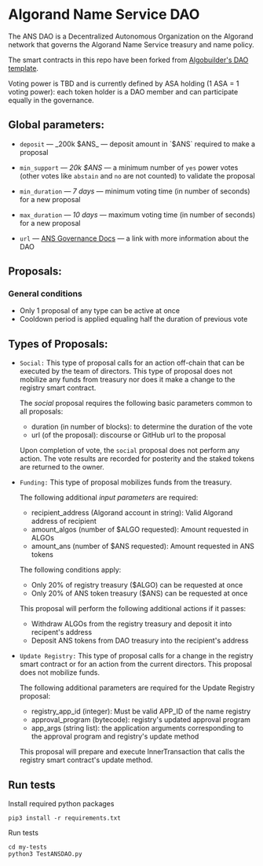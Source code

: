 # Algorand Name Service DAO

The ANS DAO is a Decentralized Autonomous Organization on the Algorand network that governs the Algorand Name Service treasury and name policy.

The smart contracts in this repo have been forked from [Algobuilder's DAO template](https://github.com/scale-it/algo-builder/tree/master/examples/dao).


Voting power is TBD and is currently defined by ASA holding (1 ASA = 1 voting power): each token holder is a DAO member and can participate equally in the governance.


## Global parameters:

-  `deposit` — _200k $ANS_ — deposit amount in `$ANS` required to make a proposal

-  `min_support` — _20k $ANS_ — a minimum number of `yes` power votes (other votes like `abstain` and `no` are not counted) to validate the proposal

-  `min_duration` — _7 days_ — minimum voting time (in number of seconds) for a new proposal

-  `max_duration` — _10 days_ — maximum voting time (in number of seconds) for a new proposal

-  `url` — [ANS Governance Docs]() — a link with more information about the DAO

## Proposals:

### General conditions

* Only 1 proposal of any type can be active at once
* Cooldown period is applied equaling half the duration of previous vote

## Types of Proposals:

* `Social:` This type of proposal calls for an action off-chain that can be executed by the team of directors. This type of proposal does not mobilize any funds from treasury nor does it make a change to the registry smart contract.

	The _social_ proposal requires the following basic parameters common to all proposals:
	* duration (in number of blocks): to determine the duration of the vote
	* url (of the proposal): discourse or GitHub url to the proposal

	Upon completion of vote, the `social` proposal does not perform any action. The vote results are recorded for posterity and the staked tokens are returned to the owner.

* `Funding:` This type of proposal mobilizes funds from the treasury.

	The following additional _input parameters_ are required:
	* recipient_address (Algorand account in string): Valid Algorand address of recipient
	* amount_algos (number of $ALGO requested): Amount requested in ALGOs
	* amount_ans (number of $ANS requested): Amount requested in ANS tokens

	The following conditions apply:
	* Only 20% of registry treasury ($ALGO) can be requested at once
	* Only 20% of ANS token treasury ($ANS) can be requested at once

	This proposal will perform the following additional actions if it passes:
	* Withdraw ALGOs from the registry treasury and deposit it into recipent's address
	* Deposit ANS tokens from DAO treasury into the recipient's address

* `Update Registry:` This type of proposal calls for a change in the registry smart contract or for an action from the current directors. This proposal does not mobilize funds.

	The following additional parameters are required for the Update Registry proposal:
	* registry_app_id (integer): Must be valid APP_ID of the name registry
	* approval_program (bytecode): registry's updated approval program
	* app_args (string list): the application arguments corresponding to the approval program and registry's update method

	This proposal will prepare and execute InnerTransaction that calls the registry smart contract's update method.

## Run tests
Install required python packages
```
pip3 install -r requirements.txt
```
Run tests
```
cd my-tests
python3 TestANSDAO.py
```
